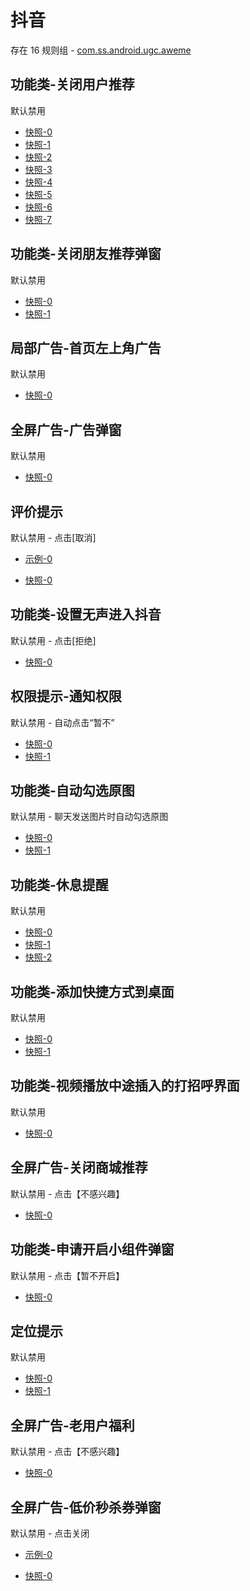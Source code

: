 # 抖音

存在 16 规则组 - [com.ss.android.ugc.aweme](/src/apps/com.ss.android.ugc.aweme.ts)

## 功能类-关闭用户推荐

默认禁用

- [快照-0](https://i.gkd.li/i/12520943)
- [快照-1](https://i.gkd.li/i/12520962)
- [快照-2](https://i.gkd.li/i/12675396)
- [快照-3](https://i.gkd.li/i/12675129)
- [快照-4](https://i.gkd.li/i/12675245)
- [快照-5](https://i.gkd.li/i/12525387)
- [快照-6](https://i.gkd.li/i/12525389)
- [快照-7](https://i.gkd.li/i/14661956)

## 功能类-关闭朋友推荐弹窗

默认禁用

- [快照-0](https://i.gkd.li/i/12525387)
- [快照-1](https://i.gkd.li/i/12525389)

## 局部广告-首页左上角广告

默认禁用

- [快照-0](https://i.gkd.li/i/12749276)

## 全屏广告-广告弹窗

默认禁用

- [快照-0](https://i.gkd.li/i/12769137)

## 评价提示

默认禁用 - 点击[取消]

- [示例-0](https://m.gkd.li/101449500/8225f12c-adcf-4385-a1ca-670e62906cd2)

- [快照-0](https://i.gkd.li/i/13053628)

## 功能类-设置无声进入抖音

默认禁用 - 点击[拒绝]

- [快照-0](https://i.gkd.li/i/13256087)

## 权限提示-通知权限

默认禁用 - 自动点击“暂不”

- [快照-0](https://i.gkd.li/i/12675129)
- [快照-1](https://i.gkd.li/i/13669790)

## 功能类-自动勾选原图

默认禁用 - 聊天发送图片时自动勾选原图

- [快照-0](https://i.gkd.li/i/12846036)
- [快照-1](https://i.gkd.li/i/12846040)

## 功能类-休息提醒

默认禁用

- [快照-0](https://i.gkd.li/i/13241564)
- [快照-1](https://i.gkd.li/i/13372604)
- [快照-2](https://i.gkd.li/i/13372725)

## 功能类-添加快捷方式到桌面

默认禁用

- [快照-0](https://i.gkd.li/i/13338556)
- [快照-1](https://i.gkd.li/i/13669682)

## 功能类-视频播放中途插入的打招呼界面

默认禁用

- [快照-0](https://i.gkd.li/i/13379307)

## 全屏广告-关闭商城推荐

默认禁用 - 点击【不感兴趣】

- [快照-0](https://i.gkd.li/i/13800207)

## 功能类-申请开启小组件弹窗

默认禁用 - 点击【暂不开启】

- [快照-0](https://i.gkd.li/i/14123300)

## 定位提示

默认禁用

- [快照-0](https://i.gkd.li/i/13974006)
- [快照-1](https://i.gkd.li/i/13974007)

## 全屏广告-老用户福利

默认禁用 - 点击【不感兴趣】

- [快照-0](https://i.gkd.li/i/14157498)

## 全屏广告-低价秒杀券弹窗

默认禁用 - 点击关闭

- [示例-0](https://m.gkd.li/57941037/ef703cd7-99af-4e10-8345-9860ed160b8b)

- [快照-0](https://i.gkd.li/i/14585377)
